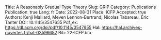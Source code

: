 Title: A Reasonably Gradual Type Theory
Slug: GRIP
Category: Publications
Publication: true
Lang: fr
Date: 2022-08-31
Place: ICFP
Accepted: true
Authors: Kenji Maillard, Meven Lennon-Bertrand, Nicolas Tabareau, Éric Tanter
DOI: 10.1145/3547655
Pdf_ex: https://dl.acm.org/doi/pdf/10.1145/3547655
Hal: https://hal.archives-ouvertes.fr/hal-03596652
Bib: 22-ICFP.bib